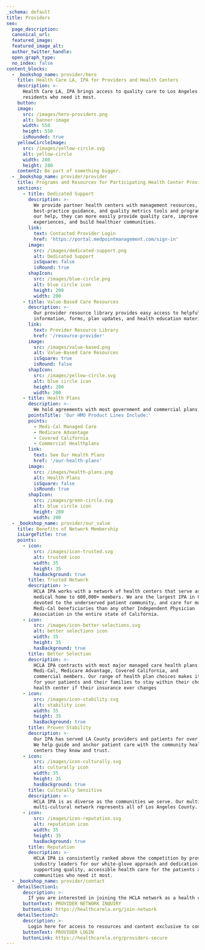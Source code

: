 ```yaml
---
_schema: default
title: Providers
seo:
  page_description:
  canonical_url:
  featured_image:
  featured_image_alt:
  author_twitter_handle:
  open_graph_type:
  no_index: false
content_blocks:
  - _bookshop_name: provider/hero
    title: Health Care LA, IPA for Providers and Health Centers
    description: >-
      Health Care LA, IPA brings access to quality care to Los Angeles County
      residents who need it most.
    button:
    image:
      src: /images/hero-providers.png
      alt: banner-image
      width: 550
      height: 550
      isRounded: true
    yellowCircleImage:
      src: /images/yellow-circle.svg
      alt: yellow-circle
      width: 280
      height: 280
    content2: Be part of something bigger.
  - _bookshop_name: provider/provider
    title: Programs and Resources for Participating Health Center Providers
    sections:
      - title: Dedicated Support
        description: >-
          We provide partner health centers with management resources,
          best-practice guidance, and quality metrics tools and programs. With
          our help, they can more easily provide quality care, improve patient
          experiences, and build healthier communities.
        link:
          text: Contacted Provider Login
          href: 'https://portal.medpointmanagement.com/sign-in'
        image:
          src: /images/dedicated-support.png
          alt: Dedicated Support
          isSquare: false
          isRound: true
        shapIcon:
          src: /images/blue-circle.png
          alt: blue circle icon
          height: 200
          width: 200
      - title: Value-Based Care Resources
        description: >-
          Our provider resource library provides easy access to helpful
          information, forms, plan updates, and health education materials.
        link:
          text: Provider Resource Library
          href: '/resource-provider'
        image:
          src: /images/value-based.png
          alt: Value-Based Care Resources
          isSquare: true
          isRound: false
        shapIcon:
          src: /images/yellow-circle.svg
          alt: blue circle icon
          height: 200
          width: 200
      - title: Health Plans
        description: >-
          We hold agreements with most government and commercial plans, regularly expanding our plan and product offerings to provide physicians and patients with the most competitive choices.
        pointsTitle: 'Our HMO Product Lines Include:'
        points:
          - Medi-Cal Managed Care
          - Medicare Advantage
          - Covered California
          - Commercial Healthplans
        link:
          text: See Our Health Plans
          href: '/our-health-plans'
        image:
          src: /images/health-plans.png
          alt: Health Plans
          isSquare: false
          isRound: true
        shapIcon:
          src: /images/green-circle.svg
          alt: blue circle icon
          height: 200
          width: 200
  - _bookshop_name: provider/our_value
    title: Benefits of Network Membership
    isLargeTitle: true
    points:
      - icon:
          src: /images/icon-trusted.svg
          alt: trusted icon
          width: 35
          height: 35
          hasBackground: true
        title: Trusted Network
        description: >-
          HCLA IPA works with a network of health centers that serve as the
          medical home to 600,000+ members. We are the largest IPA in California
          devoted to the underserved patient community, and care for more
          Medi-Cal beneficiaries than any other Independent Physician
          Association in the entire state of California.
      - icon:
          src: /images/icon-better-selections.svg
          alt: better selections icon
          width: 35
          height: 35
          hasBackground: true
        title: Better Selection
        description: >-
          HCLA IPA contracts with most major managed care health plans serving
          Medi-Cal, Medicare Advantage, Covered California, and
          commercial members. Our range of health plan choices makes it easier
          for your patients and their families to stay within their chosen
          health center if their insurance ever changes
      - icon:
          src: /images/icon-stability.svg
          alt: stability icon
          width: 35
          height: 35
          hasBackground: true
        title: Proven Stability
        description: >-
          Our IPA has served LA County providers and patients for over 25 years.
          We help guide and anchor patient care with the community health
          centers they know and trust.
      - icon:
          src: /images/icon-culturally.svg
          alt: culturally icon
          width: 35
          height: 35
          hasBackground: true
        title: Culturally Sensitive
        description: >-
          HCLA IPA is as diverse as the communities we serve. Our multi-lingual,
          multi-cultural network represents all of Los Angeles County.
      - icon:
          src: /images/icon-reputation.svg
          alt: reputation icon
          width: 35
          height: 35
          hasBackground: true
        title: Reputation
        description: >-
          HCLA IPA is consistently ranked above the competition by providers and
          industry leaders for our white-glove approach and dedication to
          supporting quality, accessible health care for the patients and
          communities who need it most.
  - _bookshop_name: provider/contact
    detailSection1:
      description: >-
        If you are interested in joining the HCLA network as a health center provider, please click the button below.
      buttonText: PROVIDER NETWORK INQUIRY
      buttonLink: https://healthcarela.org/join-network
    detailSection2:
      description: >-
        Login here for access to resources and content exclusive to contracted providers.
      buttonText: PROVIDER LOGIN
      buttonLink: https://healthcarela.org/providers-secure
---
```

